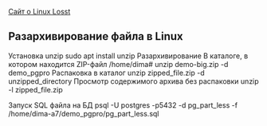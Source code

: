 
[Сайт о Linux Losst](https://losst.pro/terminal)

## Разархивирование файла в Linux
  Установка unzip
    sudo apt install unzip
  Разархивирование В каталоге, в котором находится ZIP-файл
    /home/dima# unzip demo-big.zip -d demo_pgpro
  Распаковка в каталог
    unzip zipped_file.zip -d unzipped_directory
  Просмотр содержимого архива без распаковки
    unzip -l zipped_file.zip

  Запуск SQL файла на БД
    psql -U postgres -p5432 -d pg_part_less -f /home/dima-a7/demo_pgpro/pg_part_less.sql